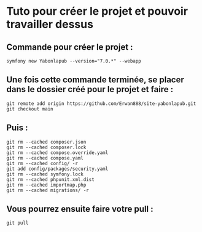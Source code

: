 # Tuto pour créer le projet et pouvoir travailler dessus

## Commande pour créer le projet :
```symfony new Yabonlapub --version="7.0.*" --webapp```

## Une fois cette commande terminée, se placer dans le dossier créé pour le projet et faire :
```
git remote add origin https://github.com/Erwan888/site-yabonlapub.git
git checkout main
```

## Puis :
```git rm --cached bin -r
git rm --cached composer.json
git rm --cached composer.lock
git rm --cached compose.override.yaml
git rm --cached compose.yaml
git rm --cached config/ -r
git add config/packages/security.yaml
git rm --cached symfony.lock
git rm --cached phpunit.xml.dist
git rm --cached importmap.php
git rm --cached migrations/ -r
```

## Vous pourrez ensuite faire votre pull :
```git pull```

